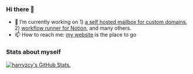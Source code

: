 ### Hi there 👋

- 🔭 I’m currently working on 1) [a self hosted mailbox for custom domains](https://github.com/harryzcy/mailbox), 2) [workflow runner for Notion](https://github.com/harryzcy/nodop), and many others.
- 📫 How to reach me: [my website](https://zcy.dev/) is the place to go

### Stats about myself

<a href="https://github.com/anuraghazra/github-readme-stats">
<picture>
  <source media="(prefers-color-scheme: dark)" srcset="https://github-readme-stats-harryzcy.vercel.app/api?username=harryzcy&show_icons=true&theme=dark&border_color=30363d">
  <img alt="harryzcy's GitHub Stats." src="https://github-readme-stats-harryzcy.vercel.app/api?username=harryzcy&show_icons=true&theme=default">
</picture>
</a>

<!--
**harryzcy/harryzcy** is a ✨ _special_ ✨ repository because its `README.md` (this file) appears on your GitHub profile.

Here are some ideas to get you started:

- 🔭 I’m currently working on ...
- 🌱 I’m currently learning ...
- 👯 I’m looking to collaborate on ...
- 🤔 I’m looking for help with ...
- 💬 Ask me about ...
- 📫 How to reach me: ...
- 😄 Pronouns: ...
- ⚡ Fun fact: ...
-->
